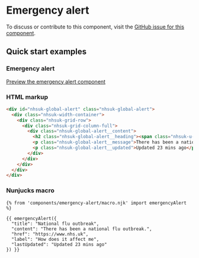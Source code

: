 # Emergency alert

To discuss or contribute to this component, visit the [GitHub issue for this component](https://github.com/nhsuk/nhsuk-frontend/issues/166).

## Quick start examples

### Emergency alert

[Preview the emergency alert component](https://nhsuk.github.io/nhsuk-frontend/components/emergency-alert.html)

### HTML markup

```html
<div id="nhsuk-global-alert" class="nhsuk-global-alert">
  <div class="nhsuk-width-container">
    <div class="nhsuk-grid-row">
      <div class="nhsuk-grid-column-full">
        <div class="nhsuk-global-alert__content">
          <h2 class="nhsuk-global-alert__heading"><span class="nhsuk-u-visually-hidden">Alert: </span>National flu outbreak</h2>
          <p class="nhsuk-global-alert__message">There has been a national flu outbreak. <a class="nhsuk-u-nowrap" href="https://www.nhs.uk" >How does it affect me</a></p>
          <p class="nhsuk-global-alert__updated">Updated 23 mins ago</p>
        </div>
      </div>
    </div>
  </div>
</div>
```

### Nunjucks macro

```
{% from 'components/emergency-alert/macro.njk' import emergencyAlert %}

{{ emergencyAlert({
  "title": "National flu outbreak",
  "content": "There has been a national flu outbreak.",
  "href": "https://www.nhs.uk",
  "label": "How does it affect me",
  "lastUpdated": "Updated 23 mins ago"
}) }}
```
